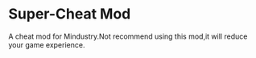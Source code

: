 # Super-Cheat Mod
A cheat mod for Mindustry.Not recommend using this mod,it will reduce your game experience.
